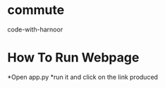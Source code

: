 # commute
code-with-harnoor
# How To Run Webpage
*Open app.py
*run it and click on the link produced
